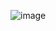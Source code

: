 ![image](https://user-images.githubusercontent.com/84553507/223924097-23746d00-47e4-46ef-919b-80aec5fde89c.png)
